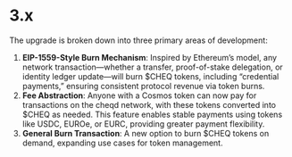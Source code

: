 # 3.x

The upgrade is broken down into three primary areas of development:

1. **EIP-1559-Style Burn Mechanism**: Inspired by Ethereum’s model, any network transaction—whether a transfer, proof-of-stake delegation, or identity ledger update—will burn $CHEQ tokens, including “credential payments,” ensuring consistent protocol revenue via token burns.
2. **Fee Abstraction**: Anyone with a Cosmos token can now pay for transactions on the cheqd network, with these tokens converted into $CHEQ as needed. This feature enables stable payments using tokens like USDC, EUROe, or EURC, providing greater payment flexibility.
3. **General Burn Transaction**: A new option to burn $CHEQ tokens on demand, expanding use cases for token management.
